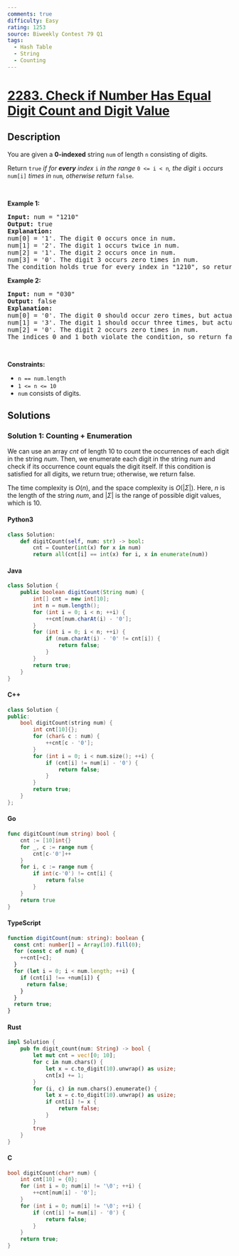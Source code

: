 ```yaml
---
comments: true
difficulty: Easy
rating: 1253
source: Biweekly Contest 79 Q1
tags:
  - Hash Table
  - String
  - Counting
---
```


<!-- problem:start -->

# [2283. Check if Number Has Equal Digit Count and Digit Value](https://leetcode.com/problems/check-if-number-has-equal-digit-count-and-digit-value)


## Description

<!-- description:start -->

<p>You are given a <strong>0-indexed</strong> string <code>num</code> of length <code>n</code> consisting of digits.</p>

<p>Return <code>true</code> <em>if for <strong>every</strong> index </em><code>i</code><em> in the range </em><code>0 &lt;= i &lt; n</code><em>, the digit </em><code>i</code><em> occurs </em><code>num[i]</code><em> times in </em><code>num</code><em>, otherwise return </em><code>false</code>.</p>

<p>&nbsp;</p>
<p><strong class="example">Example 1:</strong></p>

<pre>
<strong>Input:</strong> num = &quot;1210&quot;
<strong>Output:</strong> true
<strong>Explanation:</strong>
num[0] = &#39;1&#39;. The digit 0 occurs once in num.
num[1] = &#39;2&#39;. The digit 1 occurs twice in num.
num[2] = &#39;1&#39;. The digit 2 occurs once in num.
num[3] = &#39;0&#39;. The digit 3 occurs zero times in num.
The condition holds true for every index in &quot;1210&quot;, so return true.
</pre>

<p><strong class="example">Example 2:</strong></p>

<pre>
<strong>Input:</strong> num = &quot;030&quot;
<strong>Output:</strong> false
<strong>Explanation:</strong>
num[0] = &#39;0&#39;. The digit 0 should occur zero times, but actually occurs twice in num.
num[1] = &#39;3&#39;. The digit 1 should occur three times, but actually occurs zero times in num.
num[2] = &#39;0&#39;. The digit 2 occurs zero times in num.
The indices 0 and 1 both violate the condition, so return false.
</pre>

<p>&nbsp;</p>
<p><strong>Constraints:</strong></p>

<ul>
	<li><code>n == num.length</code></li>
	<li><code>1 &lt;= n &lt;= 10</code></li>
	<li><code>num</code> consists of digits.</li>
</ul>

<!-- description:end -->

## Solutions

<!-- solution:start -->

### Solution 1: Counting + Enumeration

We can use an array $\textit{cnt}$ of length $10$ to count the occurrences of each digit in the string $\textit{num}$. Then, we enumerate each digit in the string $\textit{num}$ and check if its occurrence count equals the digit itself. If this condition is satisfied for all digits, we return $\text{true}$; otherwise, we return $\text{false}$.

The time complexity is $O(n)$, and the space complexity is $O(|\Sigma|)$. Here, $n$ is the length of the string $\textit{num}$, and $|\Sigma|$ is the range of possible digit values, which is $10$.

<!-- tabs:start -->

#### Python3

```python
class Solution:
    def digitCount(self, num: str) -> bool:
        cnt = Counter(int(x) for x in num)
        return all(cnt[i] == int(x) for i, x in enumerate(num))
```

#### Java

```java
class Solution {
    public boolean digitCount(String num) {
        int[] cnt = new int[10];
        int n = num.length();
        for (int i = 0; i < n; ++i) {
            ++cnt[num.charAt(i) - '0'];
        }
        for (int i = 0; i < n; ++i) {
            if (num.charAt(i) - '0' != cnt[i]) {
                return false;
            }
        }
        return true;
    }
}
```

#### C++

```cpp
class Solution {
public:
    bool digitCount(string num) {
        int cnt[10]{};
        for (char& c : num) {
            ++cnt[c - '0'];
        }
        for (int i = 0; i < num.size(); ++i) {
            if (cnt[i] != num[i] - '0') {
                return false;
            }
        }
        return true;
    }
};
```

#### Go

```go
func digitCount(num string) bool {
	cnt := [10]int{}
	for _, c := range num {
		cnt[c-'0']++
	}
	for i, c := range num {
		if int(c-'0') != cnt[i] {
			return false
		}
	}
	return true
}
```

#### TypeScript

```ts
function digitCount(num: string): boolean {
  const cnt: number[] = Array(10).fill(0);
  for (const c of num) {
    ++cnt[+c];
  }
  for (let i = 0; i < num.length; ++i) {
    if (cnt[i] !== +num[i]) {
      return false;
    }
  }
  return true;
}
```

#### Rust

```rust
impl Solution {
    pub fn digit_count(num: String) -> bool {
        let mut cnt = vec![0; 10];
        for c in num.chars() {
            let x = c.to_digit(10).unwrap() as usize;
            cnt[x] += 1;
        }
        for (i, c) in num.chars().enumerate() {
            let x = c.to_digit(10).unwrap() as usize;
            if cnt[i] != x {
                return false;
            }
        }
        true
    }
}
```

#### C

```c
bool digitCount(char* num) {
    int cnt[10] = {0};
    for (int i = 0; num[i] != '\0'; ++i) {
        ++cnt[num[i] - '0'];
    }
    for (int i = 0; num[i] != '\0'; ++i) {
        if (cnt[i] != num[i] - '0') {
            return false;
        }
    }
    return true;
}
```

<!-- tabs:end -->

<!-- solution:end -->

<!-- problem:end -->
